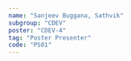 ```yaml
---
name: "Sanjeev Buggana, Sathvik"
subgroup: "CDEV"
poster: "CDEV-4"
tag: "Poster Presenter"
code: "PS01"
---
```

